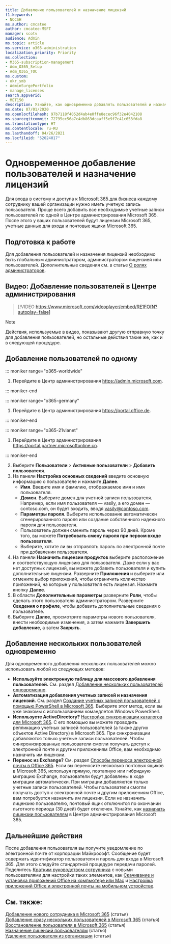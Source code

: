 ```yaml
---
title: Добавление пользователей и назначение лицензий
f1.keywords:
- NOCSH
ms.author: cmcatee
author: cmcatee-MSFT
manager: scotv
audience: Admin
ms.topic: article
ms.service: o365-administration
localization_priority: Priority
ms.collection:
- M365-subscription-management
- Adm_O365_Setup
- Adm_O365_TOC
ms.custom:
- okr_smb
- AdminSurgePortfolio
- manage_licenses
search.appverid:
- MET150
description: Узнайте, как одновременно добавлять пользователей и назначать лицензии для Microsoft 365.
ms.date: 07/01/2020
ms.openlocfilehash: 97b7118f4052d4ab4e0ffe8ecec96f32e4042108
ms.sourcegitcommit: 72795ec56a7c4db863dcaaff5e9f7c41c653fda8
ms.translationtype: HT
ms.contentlocale: ru-RU
ms.lasthandoff: 04/26/2021
ms.locfileid: "52024017"
---
```

# <a name="add-users-and-assign-licenses-at-the-same-time"></a>Одновременное добавление пользователей и назначение лицензий

Для входа в систему и доступа к [Microsoft 365 для бизнеса](https://www.microsoft.com/microsoft-365/business) каждому сотруднику вашей организации нужно иметь учетную запись пользователя. Проще всего добавить все необходимые учетные записи пользователей по одной в Центре администрирования Microsoft 365. После этого у ваших пользователей будут лицензии Microsoft 365, учетные данные для входа и почтовые ящики Microsoft 365.

## <a name="before-you-begin"></a>Подготовка к работе

Для добавления пользователей и назначения лицензий необходимо быть глобальным администратором, администратором лицензией или пользователей. Дополнительные сведения см. в статье [О ролях администраторов](../../admin/add-users/about-admin-roles.md).

## <a name="watch-add-users-in-the-admin-center"></a>Видео: Добавление пользователей в Центре администрирования

> [!VIDEO https://www.microsoft.com/videoplayer/embed/RE1FOfN?autoplay=false]

> [!NOTE]
> Действия, используемые в видео, показывают другую отправную точку для добавления пользователей, но остальные действия такие же, как и в следующей процедуре.

## <a name="add-users-one-at-a-time"></a>Добавление пользователей по одному

 ::: moniker range="o365-worldwide"

1. Перейдите в Центр администрирования <a href="https://go.microsoft.com/fwlink/p/?linkid=2024339" target="_blank">https://admin.microsoft.com</a>.

::: moniker-end

::: moniker range="o365-germany"

1. Перейдите в Центр администрирования <a href="https://go.microsoft.com/fwlink/p/?linkid=848041" target="_blank">https://portal.office.de</a>.

::: moniker-end

::: moniker range="o365-21vianet"

1. Перейдите в Центр администрирования <a href="https://go.microsoft.com/fwlink/p/?linkid=850627" target="_blank">https://portal.partner.microsoftonline.cn</a>.

::: moniker-end 

2. Выберите **Пользователи** > **Активные пользователи** > **Добавить пользователя**.
3. На панели **Настройка основных сведений** введите основную информацию о пользователе и нажмите **Далее**.
    - **Имя**. Введите имя и фамилию, отображаемое имя и имя пользователя.
    - **Домен**. Выберите домен для учетной записи пользователя. Например, если имя пользователя — vasily, а его домен —contoso.com, он будет входить, вводя vasily@contoso.com.
    - **Параметры пароля**. Выберите использование автоматически сгенерированного пароля или создание собственного надежного пароля для пользователя.
    - Пользователь должен сменить пароль через 90 дней. Кроме того, вы можете **Потребовать смену пароля при первом входе пользователя**.
    - Выберите, хотите ли вы отправлять пароль по электронной почте при добавлении пользователя.
4. На панели **Назначить лицензии продуктов** выберите расположение и соответствующую лицензию для пользователя. Даже если у вас нет доступных лицензий, вы можете добавить пользователя и купить дополнительные лицензии. Разверните **Приложения** и выберите или отмените выбор приложений, чтобы ограничить количество приложений, на которые у пользователя есть лицензия. Нажмите кнопку **Далее**.
5. В области **Дополнительные параметры** разверните **Роли**, чтобы сделать этого пользователя администратором. Разверните **Сведения о профиле**, чтобы добавить дополнительные сведения о пользователе.
6. Выберите **Далее**, просмотрите параметры нового пользователя, внести необходимые изменения, а затем нажмите **Завершить добавление**, а затем **Закрыть**.

## <a name="add-multiple-users-at-the-same-time"></a>Добавление нескольких пользователей одновременно

Для одновременного добавления нескольких пользователей можно использовать любой из следующих методов:

- **Используйте электронную таблицу для массового добавления пользователей.** См. раздел [Добавление нескольких пользователей одновременно](../../enterprise/add-several-users-at-the-same-time.md).
- **Автоматизация добавления учетных записей и назначения лицензий.** См. раздел [Создание учетных записей пользователей с помощью PowerShell в Microsoft 365](../../enterprise/create-user-accounts-with-microsoft-365-powershell.md). Выберите этот метод, если вы уже знакомы с использованием командлетов Windows PowerShell.
- **Используете ActiveDirectory?** [Настройка синхронизации каталогов для Microsoft 365](../../enterprise/set-up-directory-synchronization.md). С его помощью вы можете проводить репликацию учетных записей пользователей (а также других объектов Active Directory) в Microsoft 365. При синхронизации добавляются только учетные записи пользователей. Чтобы синхронизированные пользователи смогли получать доступ к электронной почте и другим приложениям Office, вам необходимо назначить им лицензии.
- **Перенос из Exchange?** См. раздел [Способы переноса электронной почты в Office 365](/Exchange/mailbox-migration/mailbox-migration). Если вы переносите несколько почтовых ящиков в Microsoft 365, используя прямую, поэтапную или гибридную миграцию Exchange, пользователи будут добавлены в ходе миграции автоматически. При миграции добавляются только учетные записи пользователей. Чтобы пользователи смогли получать доступ к электронной почте и другим приложениям Office, вам потребуется назначить им лицензии. Если не назначить лицензию пользователю, почтовый ящик отключится по окончании льготного периода (30 дней) будет отключен. Узнайте, как [назначать лицензии пользователям](../manage/assign-licenses-to-users.md) в Центре администрирования Microsoft 365.

## <a name="next-steps"></a>Дальнейшие действия

После добавления пользователя вы получите уведомление по электронной почте от корпорации Майкрософт. Сообщение будет содержать идентификатор пользователя и пароль для входа в Microsoft 365. Для этого следуйте стандартной процедуре передачи паролей. Поделитесь [Кратким руководством сотрудника](../../business-video/employee-quick-setup.md) с новыми пользователями для настройки таких элементов, как [Скачивание и установка приложений Office на компьютере или Mac](https://support.microsoft.com/office/4414eaaf-0478-48be-9c42-23adc4716658) и [Настройка приложений Office и электронной почты на мобильном устройстве](https://support.microsoft.com/office/7dabb6cb-0046-40b6-81fe-767e0b1f014f).

## <a name="related-content"></a>См. также:

[Добавление нового сотрудника в Microsoft 365](add-new-employee.md) (статья)\
[Добавление сразу нескольких пользователей в Microsoft 365](../../enterprise/add-several-users-at-the-same-time.md) (статья)\
[Восстановление пользователя в Microsoft 365](restore-user.md) (статья)\
[Назначение лицензий пользователям](../manage/assign-licenses-to-users.md) (статья)\
[Удаление пользователя из организации](delete-a-user.md) (статья)